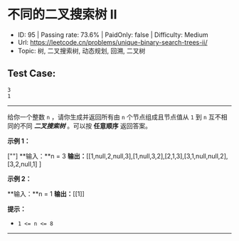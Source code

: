 # 不同的二叉搜索树 II

* ID: 95      | Passing rate: 73.6% | PaidOnly: false  | Difficulty: Medium
* Url: https://leetcode.cn/problems/unique-binary-search-trees-ii/
* Topic: 树, 二叉搜索树, 动态规划, 回溯, 二叉树

## Test Case:

```
3
1
```

---

给你一个整数 `n` ，请你生成并返回所有由 `n` 个节点组成且节点值从 `1` 到 `n`
互不相同的不同 ***二叉搜索树*** 。可以按 **任意顺序** 返回答案。


**示例 1：**

[\"\"]
**输入：**n = 3
**输出：**[[1,null,2,null,3],[1,null,3,2],[2,1,3],[3,1,null,null,2],[3,2,null,1]
]

**示例 2：**

**输入：**n = 1
**输出：**[[1]]


**提示：**

* `1 <= n <= 8`

---
